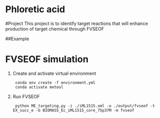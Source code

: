 # Phloretic acid

#Project This project is to identify target reactions that will enhance production of target chemical through FVSEOF


##Example
        
        
# FVSEOF simulation

1. Create and activate virtual environment

        conda env create -f environment.yml
        conda activate metool
        
2. Run FVSEOF

        python ME_targeting.py -i ./iML1515.xml -o ./output/fvseof -t EX_succ_e -b BIOMASS_Ec_iML1515_core_75p37M -m fvseof
        